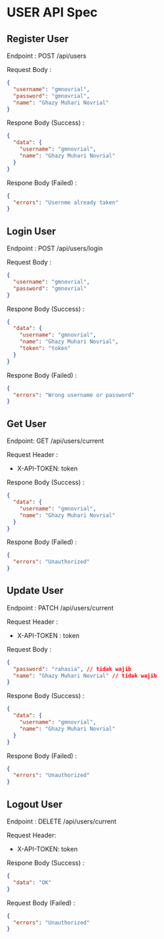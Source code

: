 # USER API Spec

## Register User

Endpoint : POST /api/users

Request Body :

```json
{
  "username": "gmnovrial",
  "password": "gmnovrial",
  "name": "Ghazy Muhari Novrial"
}
```

Respone Body (Success) :

```json
{
  "data": {
    "username": "gmnovrial",
    "name": "Ghazy Muhari Novrial"
  }
}
```

Respone Body (Failed) :

```json
{
  "errors": "Usernme already taken"
}
```

## Login User

Endpoint : POST /api/users/login

Request Body :

```json
{
  "username": "gmnovrial",
  "password": "gmnovrial"
}
```

Respone Body (Success) :

```json
{
  "data": {
    "username": "gmnovrial",
    "name": "Ghazy Muhari Novrial",
    "token": "token"
  }
}
```

Respone Body (Failed) :

```json
{
  "errors": "Wrong username or password"
}
```

## Get User

Endpoint: GET /api/users/current

Request Header :

- X-API-TOKEN: token

Respone Body (Success) :

```json
{
  "data": {
    "username": "gmnovrial",
    "name": "Ghazy Muhari Novrial"
  }
}
```

Respone Body (Failed) :

```json
{
  "errors": "Unauthorized"
}
```

## Update User

Endpoint : PATCH /api/users/current

Request Header :

- X-API-TOKEN : token

Request Body :

```json
{
  "password": "rahasia", // tidak wajib
  "name": "Ghazy Muhari Novrial" // tidak wajib
}
```

Respone Body (Success) :

```json
{
  "data": {
    "username": "gmnovrial",
    "name": "Ghazy Muhari Novrial"
  }
}
```

Respone Body (Failed) :

```json
{
  "errors": "Unauthorized"
}
```

## Logout User

Endpoint : DELETE /api/users/current

Request Header:

- X-API-TOKEN: token

Respone Body (Success) :

```json
{
  "data": "OK"
}
```

Request Body (Failed) :

```json
{
  "errors": "Unauthorized"
}
```
